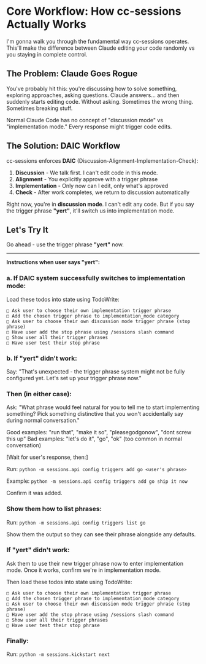 # Core Workflow: How cc-sessions Actually Works

I'm gonna walk you through the fundamental way cc-sessions operates. This'll make the difference between Claude editing your code randomly vs you staying in complete control.

## The Problem: Claude Goes Rogue

You've probably hit this: you're discussing how to solve something, exploring approaches, asking questions. Claude answers... and then suddenly starts editing code. Without asking. Sometimes the wrong thing. Sometimes breaking stuff.

Normal Claude Code has no concept of "discussion mode" vs "implementation mode." Every response might trigger code edits.

## The Solution: DAIC Workflow

cc-sessions enforces **DAIC** (Discussion-Alignment-Implementation-Check):

1. **Discussion** - We talk first. I can't edit code in this mode.
2. **Alignment** - You explicitly approve with a trigger phrase
3. **Implementation** - Only now can I edit, only what's approved
4. **Check** - After work completes, we return to discussion automatically

Right now, you're in **discussion mode**. I can't edit any code. But if you say the trigger phrase **"yert"**, it'll switch us into implementation mode.

## Let's Try It

Go ahead - use the trigger phrase **"yert"** now.

---

**Instructions when user says "yert":**

### a. If DAIC system successfully switches to implementation mode:

Load these todos into state using TodoWrite:
```
□ Ask user to choose their own implementation trigger phrase
□ Add the chosen trigger phrase to implementation_mode category
□ Ask user to choose their own discussion mode trigger phrase (stop phrase)
□ Have user add the stop phrase using /sessions slash command
□ Show user all their trigger phrases
□ Have user test their stop phrase
```

### b. If "yert" didn't work:

Say: "That's unexpected - the trigger phrase system might not be fully configured yet. Let's set up your trigger phrase now."

### Then (in either case):

Ask: "What phrase would feel natural for you to tell me to start implementing something? Pick something distinctive that you won't accidentally say during normal conversation."

Good examples: "run that", "make it so", "pleasegodgonow", "dont screw this up"
Bad examples: "let's do it", "go", "ok" (too common in normal conversation)

[Wait for user's response, then:]

Run: `python -m sessions.api config triggers add go <user's phrase>`

Example: `python -m sessions.api config triggers add go ship it now`

Confirm it was added.

### Show them how to list phrases:

Run: `python -m sessions.api config triggers list go`

Show them the output so they can see their phrase alongside any defaults.

### If "yert" didn't work:

Ask them to use their new trigger phrase now to enter implementation mode. Once it works, confirm we're in implementation mode.

Then load these todos into state using TodoWrite:
```
□ Ask user to choose their own implementation trigger phrase
□ Add the chosen trigger phrase to implementation_mode category
□ Ask user to choose their own discussion mode trigger phrase (stop phrase)
□ Have user add the stop phrase using /sessions slash command
□ Show user all their trigger phrases
□ Have user test their stop phrase
```

### Finally:

Run: `python -m sessions.kickstart next`
